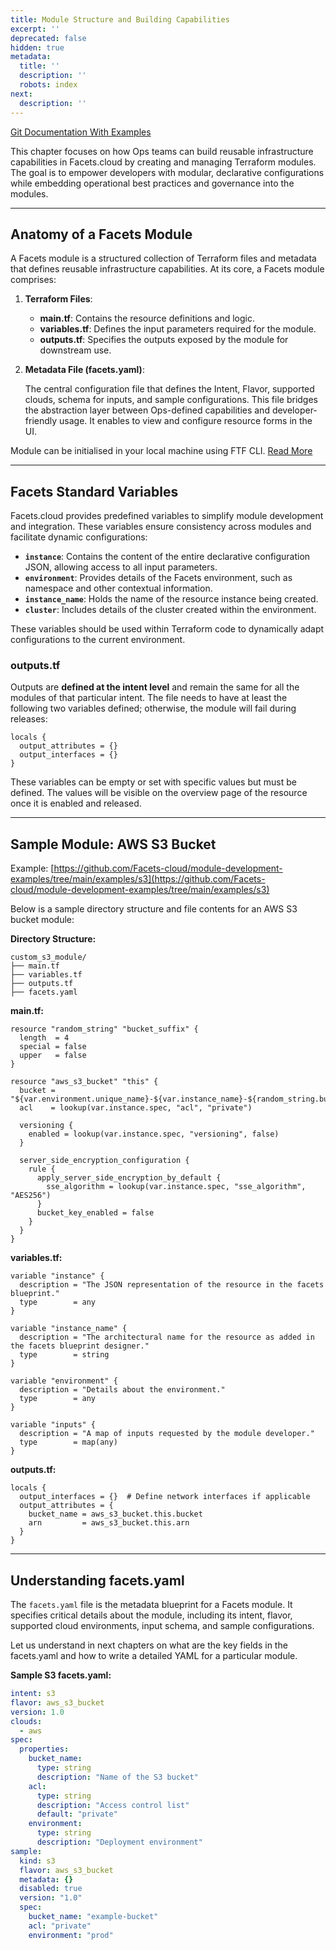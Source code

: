 ```yaml
---
title: Module Structure and Building Capabilities
excerpt: ''
deprecated: false
hidden: true
metadata:
  title: ''
  description: ''
  robots: index
next:
  description: ''
---
```

[Git Documentation With Examples](https://github.com/Facets-cloud/module-development-examples/tree/main)

This chapter focuses on how Ops teams can build reusable infrastructure capabilities in Facets.cloud by creating and managing Terraform modules. The goal is to empower developers with modular, declarative configurations while embedding operational best practices and governance into the modules.

***

## Anatomy of a Facets Module

A Facets module is a structured collection of Terraform files and metadata that defines reusable infrastructure capabilities. At its core, a Facets module comprises:

1. **Terraform Files**:

   * **main.tf**: Contains the resource definitions and logic.
   * **variables.tf**: Defines the input parameters required for the module.
   * **outputs.tf**: Specifies the outputs exposed by the module for downstream use.

2. **Metadata File (facets.yaml)**: 

   The central configuration file that defines the Intent, Flavor, supported clouds, schema for inputs, and sample configurations. This file bridges the abstraction layer between Ops-defined capabilities and developer-friendly usage. It enables to view and configure resource forms in the UI.

Module can be initialised in your local machine using FTF CLI. [Read More](https://github.com/Facets-cloud/module-development-cli/blob/main/README.md)

***

## Facets Standard Variables

Facets.cloud provides predefined variables to simplify module development and integration. These variables ensure consistency across modules and facilitate dynamic configurations:

* **`instance`**: Contains the content of the entire declarative configuration JSON, allowing access to all input parameters.
* **`environment`**: Provides details of the Facets environment, such as namespace and other contextual information.
* **`instance_name`**: Holds the name of the resource instance being created.
* **`cluster`**: Includes details of the cluster created within the environment.

These variables should be used within Terraform code to dynamically adapt configurations to the current environment.

### **outputs.tf**

Outputs are **defined at the intent level** and remain the same for all the modules of that particular intent. The file needs to have at least the following two variables defined; otherwise, the module will fail during releases:

```hcl
locals {
  output_attributes = {}
  output_interfaces = {}
}
```

These variables can be empty or set with specific values but must be defined. The values will be visible on the overview page of the resource once it is enabled and released.

***

## Sample Module: AWS S3 Bucket

Example: [https://github.com/Facets-cloud/module-development-examples/tree/main/examples/s3](https://github.com/Facets-cloud/module-development-examples/tree/main/examples/s3)

Below is a sample directory structure and file contents for an AWS S3 bucket module:

**Directory Structure:**

```
custom_s3_module/
├── main.tf
├── variables.tf
├── outputs.tf
├── facets.yaml
```

**main.tf:**

```hcl hcl
resource "random_string" "bucket_suffix" {
  length  = 4
  special = false
  upper   = false
}

resource "aws_s3_bucket" "this" {
  bucket = "${var.environment.unique_name}-${var.instance_name}-${random_string.bucket_suffix.result}"
  acl    = lookup(var.instance.spec, "acl", "private")

  versioning {
    enabled = lookup(var.instance.spec, "versioning", false)
  }

  server_side_encryption_configuration {
    rule {
      apply_server_side_encryption_by_default {
        sse_algorithm = lookup(var.instance.spec, "sse_algorithm", "AES256")
      }
      bucket_key_enabled = false
    }
  }
}
```

**variables.tf:**

```hcl hcl
variable "instance" {
  description = "The JSON representation of the resource in the facets blueprint."
  type        = any
}

variable "instance_name" {
  description = "The architectural name for the resource as added in the facets blueprint designer."
  type        = string
}

variable "environment" {
  description = "Details about the environment."
  type        = any
}

variable "inputs" {
  description = "A map of inputs requested by the module developer."
  type        = map(any)
}
```

**outputs.tf:**

```hcl hcl
locals {
  output_interfaces = {}  # Define network interfaces if applicable
  output_attributes = {
    bucket_name = aws_s3_bucket.this.bucket
    arn         = aws_s3_bucket.this.arn
  }
}
```

***

## Understanding facets.yaml

The `facets.yaml` file is the metadata blueprint for a Facets module. It specifies critical details about the module, including its intent, flavor, supported cloud environments, input schema, and sample configurations. 

Let us understand in next chapters on what are the key fields in the facets.yaml and how to write a detailed YAML for a particular module. 

**Sample S3 facets.yaml:**

```yaml
intent: s3
flavor: aws_s3_bucket
version: 1.0
clouds:
  - aws
spec:
  properties:
    bucket_name:
      type: string
      description: "Name of the S3 bucket"
    acl:
      type: string
      description: "Access control list"
      default: "private"
    environment:
      type: string
      description: "Deployment environment"
sample:
  kind: s3
  flavor: aws_s3_bucket
  metadata: {}
  disabled: true
  version: "1.0"
  spec:
    bucket_name: "example-bucket"
    acl: "private"
    environment: "prod"
```

